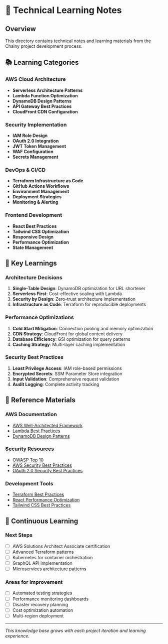 # 📝 Technical Learning Notes

## Overview

This directory contains technical notes and learning materials from the Chainy project development process.

## 📚 Learning Categories

### AWS Cloud Architecture

- **Serverless Architecture Patterns**
- **Lambda Function Optimization**
- **DynamoDB Design Patterns**
- **API Gateway Best Practices**
- **CloudFront CDN Configuration**

### Security Implementation

- **IAM Role Design**
- **OAuth 2.0 Integration**
- **JWT Token Management**
- **WAF Configuration**
- **Secrets Management**

### DevOps & CI/CD

- **Terraform Infrastructure as Code**
- **GitHub Actions Workflows**
- **Environment Management**
- **Deployment Strategies**
- **Monitoring & Alerting**

### Frontend Development

- **React Best Practices**
- **Tailwind CSS Optimization**
- **Responsive Design**
- **Performance Optimization**
- **State Management**

## 🎯 Key Learnings

### Architecture Decisions

1. **Single-Table Design**: DynamoDB optimization for URL shortener
2. **Serverless First**: Cost-effective scaling with Lambda
3. **Security by Design**: Zero-trust architecture implementation
4. **Infrastructure as Code**: Terraform for reproducible deployments

### Performance Optimizations

1. **Cold Start Mitigation**: Connection pooling and memory optimization
2. **CDN Strategy**: CloudFront for global content delivery
3. **Database Efficiency**: GSI optimization for query patterns
4. **Caching Strategy**: Multi-layer caching implementation

### Security Best Practices

1. **Least Privilege Access**: IAM role-based permissions
2. **Encrypted Secrets**: SSM Parameter Store integration
3. **Input Validation**: Comprehensive request validation
4. **Audit Logging**: Complete activity tracking

## 📖 Reference Materials

### AWS Documentation

- [AWS Well-Architected Framework](https://aws.amazon.com/architecture/well-architected/)
- [Lambda Best Practices](https://docs.aws.amazon.com/lambda/latest/dg/best-practices.html)
- [DynamoDB Design Patterns](https://docs.aws.amazon.com/amazondynamodb/latest/developerguide/bp-general-nosql-design.html)

### Security Resources

- [OWASP Top 10](https://owasp.org/www-project-top-ten/)
- [AWS Security Best Practices](https://aws.amazon.com/security/security-resources/)
- [OAuth 2.0 Security Best Practices](https://tools.ietf.org/html/draft-ietf-oauth-security-topics)

### Development Tools

- [Terraform Best Practices](https://www.terraform.io/docs/cloud/guides/recommended-practices/)
- [React Performance Optimization](https://react.dev/learn/render-and-commit)
- [Tailwind CSS Best Practices](https://tailwindcss.com/docs/reusing-styles)

## 🔄 Continuous Learning

### Next Steps

- [ ] AWS Solutions Architect Associate certification
- [ ] Advanced Terraform patterns
- [ ] Kubernetes for container orchestration
- [ ] GraphQL API implementation
- [ ] Microservices architecture patterns

### Areas for Improvement

- [ ] Automated testing strategies
- [ ] Performance monitoring dashboards
- [ ] Disaster recovery planning
- [ ] Cost optimization automation
- [ ] Multi-region deployment

---

_This knowledge base grows with each project iteration and learning experience._
